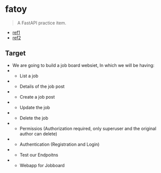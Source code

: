 # fatoy

> A FastAPI practice item.


* [ref1](https://www.fastapitutorial.com/blog/fastapi-course/)
* [ref2](https://www.fastapitutorial.com/blog/fastapi-webapps/)

## Target

* We are going to build a job board websiet, In which we will be having:
* - List a job
* - Details of the job post
* - Create a job post
* - Update the job
* - Delete the job
* - Permissios (Authorization required, only superuser and the original author can delete)
* - Authentication (Registration and Login)
* - Test our Endpoitns
* - Webapp for Jobboard


